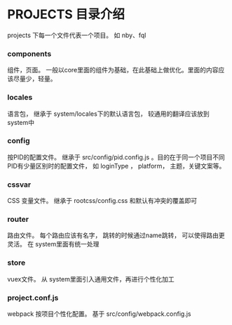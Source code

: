 # PROJECTS 目录介绍 #
projects 下每一个文件代表一个项目。 如 nby、fql

### components
组件，页面。 一般以core里面的组件为基础，在此基础上做优化。里面的内容应该尽量少，轻量。

### locales
语言包， 继承于 system/locales下的默认语言包， 较通用的翻译应该放到 system中

### config
按PID的配置文件。 继承于 src/config/pid.config.js 。目的在于同一个项目不同PID有少量区别时的配置文件， 如 loginType ， platform， 主题，关键文案等。

### cssvar
CSS 变量文件。 继承于 rootcss/config.css 和默认有冲突的覆盖即可

### router
路由文件。 每个路由应该有名字， 跳转的时候通过name跳转， 可以使得路由更灵活。 在 system里面有统一处理

### store
vuex文件。 从 system里面引入通用文件，再进行个性化加工

### project.conf.js
webpack 按项目个性化配置。 基于 src/config/webpack.config.js
